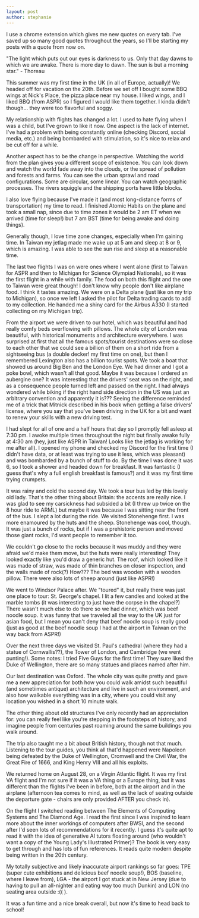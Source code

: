 ```yaml
---
layout: post
author: stephanie
---
```


I use a chrome extension which gives me new quotes on every tab. I've saved up so many good quotes throughout the years, so I'll be starting my posts with a quote from now on.

"The light which puts out our eyes is darkness to us. Only that day dawns to which we are awake. There is more day to dawn. The sun is but a morning star." - Thoreau

This summer was my first time in the UK (in all of Europe, actually)! We headed off for vacation on the 20th. Before we set off I bought some BBQ wings at Nick's Place, the pizza place near my house. I liked wings, and I liked BBQ (from ASPR) so I figured I would like them together. I kinda didn't though... they were too flavorful and soggy.

My relationship with flights has changed a lot. I used to hate flying when I was a child, but I've grown to like it now. One aspect is the lack of internet. I've had a problem with being constantly online (checking Discord, social media, etc.) and being bombarded with stimulation, so it's nice to relax and be cut off for a while. 

Another aspect has to be the change in perspective. Watching the world from the plan gives you a different scope of existence. You can look down and watch the world fade away into the clouds, or the spread of pollution and forests and farms. You can see the urban sprawl and road configurations. Some are circular, some linear. You can watch geographic processes. The rivers squiggle and the shipping ports have little blocks.

I also love flying because I've made it (and most long-distance forms of transportation) my time to read. I finished Atomic Habits on the plane and took a small nap, since due to time zones it would be 2 am ET when we arrived (time for sleep!) but 7 am BST (time for being awake and doing things).

Generally though, I love time zone changes, especially when I'm gaining time. In Taiwan my jetlag made me wake up at 5 am and sleep at 8 or 9, which is amazing. I was able to see the sun rise and sleep at a reasonable time. 

The last two flights I was on were ones where I went alone (first to Taiwan for ASPR and then to Michigan for Science Olympiad Nationals), so it was the first flight in a while with family. The food on both this flight and the one to Taiwan were great though! I don't know why people don't like airplane food. I think it tastes amazing. We were on a Delta plane (just like on my trip to Michigan), so once we left I asked the pilot for Delta trading cards to add to my collection. He handed me a shiny card for the Airbus A330 (I started collecting on my Michigan trip).

From the airport we were driven to our hotel, which was beautiful and had really comfy beds overflowing with pillows. The whole city of London was beautiful, with historical monuments and architecture everywhere. I was surprised at first that all the famous spots/tourist destinations were so close to each other that we could see a billion of them on a short ride from a sightseeing bus (a double decker! my first time on one), but then I remembered Lexington also has a billion tourist spots. We took a boat that showed us around Big Ben and the London Eye. We had dinner and I got a poke bowl, which wasn't all that good. Maybe it was because I ordered an aubergine one? It was interesting that the drivers' seat was on the right, and as a consequence people turned left and passed on the right. I had always wondered while biking if the right hand side direction in the US was just an arbitrary convention and apparently it is??? Seeing the difference reminded me of a trick that Mitnick described in his book when getting a false drivers' license, where you say that you've been driving in the UK for a bit and want to renew your skills with a new driving test.

I had slept for all of one and a half hours that day so I promptly fell asleep at 7:30 pm. I awoke multiple times throughout the night but finally awake fully at 4:30 am (hey, just like ASPR in Taiwan! Looks like the jetlag is working for me after all). I opened my phone and checked my Discord for the first time (I didn't have data, or at least was trying to use it less, which was pleasant) and was bombarded by a bunch of stuff to do. By the time I was done it was 6, so I took a shower and headed down for breakfast. It was fantastic (I guess that's why a full english breakfast is famous?) and it was my first time trying crumpets.

It was rainy and cold the second day. We took a tour bus led by this lovely old lady. That's the other thing about Britain: the accents are really nice. I was glad to see my carsickness had subsided a bit (I threw up twice on the 8 hour ride to ARML) but maybe it was because I was sitting near the front of the bus. I slept a lot during the ride. We visited Stonehenge first. I was more enamoured by the huts and the sheep. Stonehenge was cool, though. It was just a bunch of rocks, but if I was a prehistoric person and moved those giant rocks, I'd want people to remember it too.

We couldn't go close to the rocks because it was muddy and they were afraid we'd make them move, but the huts were really interesting! They looked exactly like you'd draw a generic hut. The roof, which looked like it was made of straw, was made of thin branches on closer inspection, and the walls made of rock(?) How??? The bed was wooden with a wooden pillow. There were also lots of sheep around (just like ASPR!)

We went to Windsor Palace after. We "toured" it, but really there was just one place to tour: St. George's chapel. I lit a few candles and looked at the marble tombs (it was interesting to just have the corpse in the chapel?) There wasn't much else to do there so we had dinner, which was beef noodle soup. It was funny that we traveled all the way to the UK just for asian food, but I mean you can't deny that beef noodle soup is really good (just as good at the beef noodle soup I had at the airport in Taiwan on the way back from ASPR!)

Over the next three days we visited St. Paul's cathedral (where they had a statue of Cornwallis??), the Tower of London, and Cambridge (we went punting!). Some notes: I tried Five Guys for the first time! They sure liked the Duke of Wellington, there are so many statues and places named after him.

Our last destination was Oxford. The whole city was quite pretty and gave me a new appreciation for both how you could walk amidst such beautiful (and sometiimes antique) architecture and live in such an environment, and also how walkable everything was in a city, where you could visit any location you wished in a short 10 minute walk.

The other thing about old structures I've only recently had an appreciation for: you can really feel like you're stepping in the footsteps of history, and imagine people from centuries past roaming around the same buildings you walk around.

The trip also taught me a bit about British history, though not that much. Listening to the tour guides, you think all that'd happened were Napoleon being defeated by the Duke of Wellington, Cromwell and the Civil War, the Great Fire of 1666, and King Henry VIII and all his exploits.

We returned home on August 28, on a Virgin Atlantic flight. It was my first VA flight and I'm not sure if it was a VA thing or a Europe thing, but it was different than the flights I've been in before, both at the airport and in the airplane (afternoon tea comes to mind, as well as the lack of seating outside the departure gate - chairs are only provided AFTER you check in).

On the flight I switched reading between The Elements of Computing Systems and The Diamond Age. I read the first since I was inspired to learn more about the inner workings of computers after BWSI, and the second after I'd seen lots of recommendations for it recently. I guess it's quite apt to read it with the idea of generative AI tutors floating around (who wouldn't want a copy of the Young Lady's Illustrated Primer)? The book is very easy to get through and has lots of fun references. It reads quite modern despite being written in the 20th century.

My totally subjective and likely inaccurate airport rankings so far goes: TPE (super cute exhibitions and delicious beef noodle soup!), BOS (baseline, where I leave from), LGA - the airport I got stuck at in New Jersey (due to having to pull an all-nighter and eating way too much Dunkin) and LON (no seating area outside :(( ). 

It was a fun time and a nice break overall, but now it's time to head back to school!